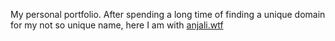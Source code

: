 My personal portfolio. After spending a long time of finding a unique domain for my not so unique name, here I am with [anjali.wtf](https://anjali.wtf)
